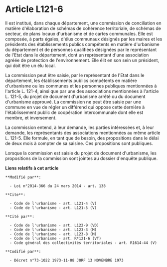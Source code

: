 # Article L121-6

Il est institué, dans chaque département, une commission de conciliation en matière d'élaboration de schémas de cohérence
territoriale, de schémas de secteur, de plans locaux d'urbanisme et de cartes communales. Elle est composée, à parts égales,
d'élus communaux désignés par les maires et les présidents des établissements publics compétents en matière d'urbanisme du
département et de personnes qualifiées désignées par le représentant de l'Etat dans le département, dont un représentant
d'une association agréée de protection de l'environnement. Elle élit en son sein un président, qui doit être un élu local. 

La commission peut être saisie, par le représentant de l'Etat dans le département, les établissements publics compétents en
matière d'urbanisme ou les communes et les personnes publiques mentionnées à l'article L. 121-4, ainsi que par une des
associations mentionnées à l'article L. 121-5, du projet de document d'urbanisme arrêté ou du document d'urbanisme approuvé.
La commission ne peut être saisie par une commune en vue de régler un différend qui oppose cette dernière à l'établissement
public de coopération intercommunale dont elle est membre, et inversement. 

La commission entend, à leur demande, les parties intéressées et, à leur demande, les représentants des associations
mentionnées au même article L. 121-5. Elle formule, en tant que de besoin, des propositions dans le délai de deux mois à
compter de sa saisine. Ces propositions sont publiques. 

Lorsque la commission est saisie du projet de document d'urbanisme, les propositions de la commission sont jointes au dossier
d'enquête publique.

**Liens relatifs à cet article**

	**Modifié par**:

	  - Loi n°2014-366 du 24 mars 2014 - art. 138

	**Cite**:

	  - Code de l'urbanisme - art. L121-4 (V)
	  - Code de l'urbanisme - art. L121-5 (V)

	**Cité par**:

	  - Code de l'urbanisme - art. L122-9 (VD)
	  - Code de l'urbanisme - art. L123-3 (M)
	  - Code de l'urbanisme - art. L123-8 (M)
	  - Code de l'urbanisme - art. R*121-6 (VT)
	  - Code général des collectivités territoriales - art. R1614-44 (V)

	**Codifié par**:

	  - Décret n°73-1022 1973-11-08 JORF 13 NOVEMBRE 1973
